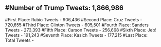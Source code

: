 #Number of Trump Tweets: 1,866,986
---
#First Place: Rubio Tweets - 906,436
#Second Place: Cruz Tweets - 720,655
#Third Place: Clinton Tweets - 605,501
#Fourth Place: Sanders Tweets - 273,393
#Fifth Place: Carson Tweets - 256,668
#Sixth Place: Jeb! Tweets - 191,243
#Seventh Place: Kasich Tweets - 177,215
#Last Place: Total Tweets -  
